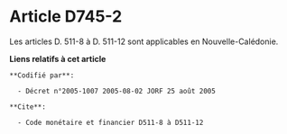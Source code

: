 # Article D745-2

Les articles D. 511-8 à D. 511-12 sont applicables en Nouvelle-Calédonie.

**Liens relatifs à cet article**

	**Codifié par**:

	  - Décret n°2005-1007 2005-08-02 JORF 25 août 2005

	**Cite**:

	  - Code monétaire et financier D511-8 à D511-12
